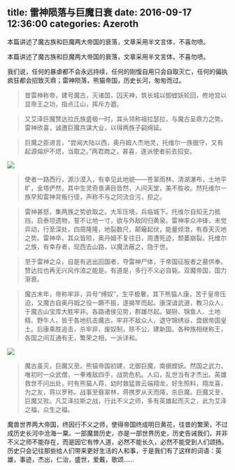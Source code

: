 title: 雷神陨落与巨魔日衰
date: 2016-09-17 12:36:00
categories: Azeroth
-----------

本篇讲述了魔古族和巨魔两大帝国的衰落，文章采用半文言体，不喜勿喷。

<!-- more -->

本篇讲述了魔古族和巨魔两大帝国的衰落，文章采用半文言体，不喜勿喷。

我们说，任何的暴虐都不会永远持续，任何的刚愎自用只会自取灭亡，任何的偏执疯狂都会招致灭鼎；雷神陨落，熊猫帝国，历史长河，匆匆而过。
 

>昔雷神称帝，建号魔古，灭诸国，囚天神，筑长城以御螳妖轮回，修地宫以显帝王之功，指点江山，挥斥方遒。

>又艾泽巨魔赞达拉氏族盛极一时，其头领称祖拉瑟拉，与魔古呈鼎力之势。雷神欣喜，诚邀巨魔共谋大业，以得两族子嗣绵延。

>巨魔之臣进言，“尝闻大陆以西，奥丹姆人杰地灵，托维尔一族据守，又有起源熔炉不熄，当取之。”两君商之，甚喜，遂派使者前去招安。

![](http://upload-images.jianshu.io/upload_images/1429775-57b0747bd3ab4c11.png?imageMogr2/auto-orient/strip%7CimageView2/2/w/1240)


>使者一路西行，源沙漠入，有幸见此地貌——苍翠雨林，清湖瀑布，土地平旷，金塔俨然，其中生灵奇景满目皆然，人间天堂，美不胜收。然托维尔一族早知雷神背叛行径，声称不与之同流合污，拒之。

>雷神甚怒，集两族之势欲取之。大军压境，兵临城下。托维尔自知无力抵挡，启泰坦遗物，誓不让地一寸，欲与外敌同归黄泉。雷神率众冲锋，未觉异动，行至深处，四周隆隆，地裂数尺，颠簸起伏，能量倾泄，有吞天灭地之势。雷神卒，其众皆陨，奥丹姆不复往日，周遭死迹，颓萎崩裂。托维尔之族，有幸存者，现西去山路，以魔法蔽之，隐于世。

>至于雷神之众，自是有逃出回国者，夺雷神尸体，于帝国征服者之墓供奉。赞达拉也再无兴风作浪之能是。有道是，多行不义必自毙。双魔帝国，国力渐衰。

>魔古末年，帝称牢非，异号“缚奴”，生平极奢。其下熊猫人康，苦于皇帝压迫，又魔古自奥丹姆之役一蹶不振，遂揭竿而起。康深谙武道，教习众人，于魔古山宝库大胜牢非。各路诸侯见势，群雄尽起。猢狲、锦鱼人、土地精、野牛人，皆于各地抗击魔古。牢非不敌众人，退守锦绣谷，盘据帝国皇土。后康乘胜追击，杀牢非，废奴制，除不公，建新国。各种族相继称王，各国之间互通有无，繁荣之相，一派详和。

![](http://upload-images.jianshu.io/upload_images/1429775-1922c521289b7024.png?imageMogr2/auto-orient/strip%7CimageView2/2/w/1240)

>魔古虽灭，巨魔又至。熊猫帝国初建，北御巨魔，南据螳妖。然国之武力，唯初时一众武僧，一拳难敌四手，战势危机。人曰，乱世当有才杰出。英雄救世不问出处，时有熊猫人蒋，幼时救猛兽云端翔龙，好生照料，翔龙喜，为之友，蒋以罗称。战事至翡翠林，蒋携罗从天而降，杀巨魔。巨魔又至，巨魔又败。凡艾泽拉斯之战，行此不义之师，多有英雄起而灭之，此为艾泽之福，众生之福。

 
魔兽世界两大帝国，终因行不义之师，使得帝国终成明日黄花，往昔的繁荣，不过成历史长河中沧海一粟。一部魔兽历史，亦是一部世界历史，历史告诫我们，并非不义之师不能存在，而是因它有悖人道，必然不能长久，必然不能受到人们颂扬。历史只会记往那些给人们带来更好生活的人和事，于是我们有了这样的词语：英雄，事迹，杰出，仁治，盛世，爱戴，歌颂……